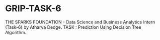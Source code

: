 # GRIP-TASK-6
THE SPARKS FOUNDATION - Data Science and Business Analytics Intern (Task-6) by Atharva Dedge.
TASK : Prediction Using Decision Tree Algorithm.
